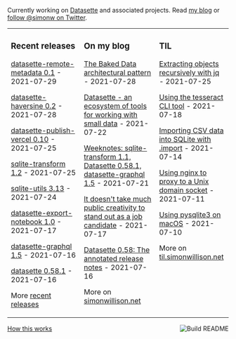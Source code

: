 Currently working on [Datasette](https://datasette.io/) and associated projects. Read [my blog](https://simonwillison.net/) or [follow @simonw on Twitter](https://twitter.com/simonw).

<table><tr><td valign="top" width="33%">

### Recent releases
<!-- recent_releases starts -->
[datasette-remote-metadata 0.1](https://github.com/simonw/datasette-remote-metadata/releases/tag/0.1) - 2021-07-29

[datasette-haversine 0.2](https://github.com/simonw/datasette-haversine/releases/tag/0.2) - 2021-07-28

[datasette-publish-vercel 0.10](https://github.com/simonw/datasette-publish-vercel/releases/tag/0.10) - 2021-07-25

[sqlite-transform 1.2](https://github.com/simonw/sqlite-transform/releases/tag/1.2) - 2021-07-25

[sqlite-utils 3.13](https://github.com/simonw/sqlite-utils/releases/tag/3.13) - 2021-07-24

[datasette-export-notebook 1.0](https://github.com/simonw/datasette-export-notebook/releases/tag/1.0) - 2021-07-17

[datasette-graphql 1.5](https://github.com/simonw/datasette-graphql/releases/tag/1.5) - 2021-07-16

[datasette 0.58.1](https://github.com/simonw/datasette/releases/tag/0.58.1) - 2021-07-16
<!-- recent_releases ends -->
More [recent releases](https://github.com/simonw/simonw/blob/main/releases.md)
</td><td valign="top" width="34%">

### On my blog
<!-- blog starts -->
[The Baked Data architectural pattern](http://simonwillison.net/2021/Jul/28/baked-data/) - 2021-07-28

[Datasette - an ecosystem of tools for working with small data](http://simonwillison.net/2021/Jul/22/small-data/) - 2021-07-22

[Weeknotes: sqlite-transform 1.1, Datasette 0.58.1, datasette-graphql 1.5](http://simonwillison.net/2021/Jul/21/weeknotes/) - 2021-07-21

[It doesn't take much public creativity to stand out as a job candidate](http://simonwillison.net/2021/Jul/17/standing-out/) - 2021-07-17

[Datasette 0.58: The annotated release notes](http://simonwillison.net/2021/Jul/16/datasette-058/) - 2021-07-16
<!-- blog ends -->
More on [simonwillison.net](https://simonwillison.net/)
</td><td valign="top" width="33%">

### TIL
<!-- tils starts -->
[Extracting objects recursively with jq](https://til.simonwillison.net/jq/extracting-objects-recursively) - 2021-07-25

[Using the tesseract CLI tool](https://til.simonwillison.net/tesseract/tesseract-cli) - 2021-07-18

[Importing CSV data into SQLite with .import](https://til.simonwillison.net/sqlite/import-csv) - 2021-07-14

[Using nginx to proxy to a Unix domain socket](https://til.simonwillison.net/nginx/proxy-domain-sockets) - 2021-07-11

[Using pysqlite3 on macOS](https://til.simonwillison.net/sqlite/pysqlite3-on-macos) - 2021-07-10
<!-- tils ends -->
More on [til.simonwillison.net](https://til.simonwillison.net/)
</td></tr></table>

<a href="https://github.com/simonw/simonw/actions"><img src="https://github.com/simonw/simonw/workflows/Build%20README/badge.svg" align="right" alt="Build README"></a> <a href="https://simonwillison.net/2020/Jul/10/self-updating-profile-readme/">How this works</a>
